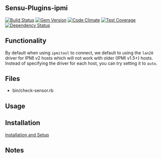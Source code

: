 ## Sensu-Plugins-ipmi

[ ![Build Status](https://travis-ci.org/sensu-plugins/sensu-plugins-ipmi.svg?branch=master)](https://travis-ci.org/sensu-plugins/sensu-plugins-ipmi)
[![Gem Version](https://badge.fury.io/rb/sensu-plugins-ipmi.svg)](http://badge.fury.io/rb/sensu-plugins-ipmi)
[![Code Climate](https://codeclimate.com/github/sensu-plugins/sensu-plugins-ipmi/badges/gpa.svg)](https://codeclimate.com/github/sensu-plugins/sensu-plugins-ipmi)
[![Test Coverage](https://codeclimate.com/github/sensu-plugins/sensu-plugins-ipmi/badges/coverage.svg)](https://codeclimate.com/github/sensu-plugins/sensu-plugins-ipmi)
[![Dependency Status](https://gemnasium.com/sensu-plugins/sensu-plugins-ipmi.svg)](https://gemnasium.com/sensu-plugins/sensu-plugins-ipmi)

## Functionality

By default when using `ipmitool` to connect, we default to using the `lan20` driver for IPMI v2 hosts which will not work with older (IPMI v1.5+) hosts. Instead of specifying the driver for each host, you can try setting it to `auto`.

## Files
 * bin/check-sensor.rb

## Usage

## Installation

[Installation and Setup](http://sensu-plugins.io/docs/installation_instructions.html)

## Notes
